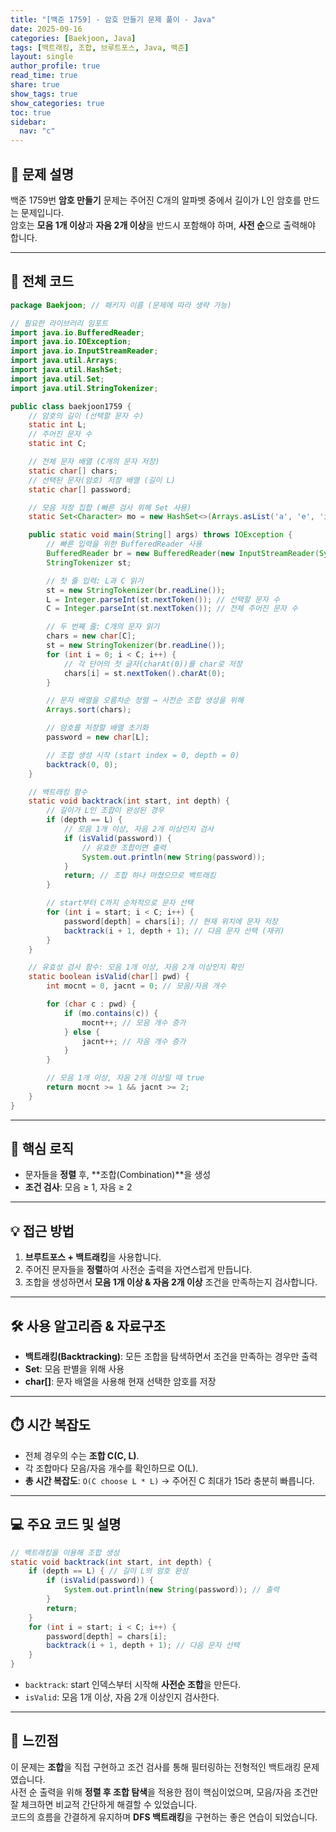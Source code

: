 ```yaml
---
title: "[백준 1759] - 암호 만들기 문제 풀이 - Java"
date: 2025-09-16
categories: [Baekjoon, Java]
tags: [백트래킹, 조합, 브루트포스, Java, 백준]
layout: single
author_profile: true
read_time: true
share: true
show_tags: true
show_categories: true
toc: true
sidebar:
  nav: "c"
---
```


## 📌 문제 설명

백준 1759번 **암호 만들기** 문제는 주어진 C개의 알파벳 중에서 길이가 L인 암호를 만드는 문제입니다.  
암호는 **모음 1개 이상**과 **자음 2개 이상**을 반드시 포함해야 하며, **사전 순**으로 출력해야 합니다.

---

## 📂 전체 코드

```java
package Baekjoon; // 패키지 이름 (문제에 따라 생략 가능)

// 필요한 라이브러리 임포트
import java.io.BufferedReader;
import java.io.IOException;
import java.io.InputStreamReader;
import java.util.Arrays;
import java.util.HashSet;
import java.util.Set;
import java.util.StringTokenizer;

public class baekjoon1759 {
    // 암호의 길이 (선택할 문자 수)
    static int L;
    // 주어진 문자 수
    static int C;

    // 전체 문자 배열 (C개의 문자 저장)
    static char[] chars;
    // 선택된 문자(암호) 저장 배열 (길이 L)
    static char[] password;

    // 모음 저장 집합 (빠른 검사 위해 Set 사용)
    static Set<Character> mo = new HashSet<>(Arrays.asList('a', 'e', 'i', 'o', 'u'));

    public static void main(String[] args) throws IOException {
        // 빠른 입력을 위한 BufferedReader 사용
        BufferedReader br = new BufferedReader(new InputStreamReader(System.in));
        StringTokenizer st;

        // 첫 줄 입력: L과 C 읽기
        st = new StringTokenizer(br.readLine());
        L = Integer.parseInt(st.nextToken()); // 선택할 문자 수
        C = Integer.parseInt(st.nextToken()); // 전체 주어진 문자 수

        // 두 번째 줄: C개의 문자 읽기
        chars = new char[C];
        st = new StringTokenizer(br.readLine());
        for (int i = 0; i < C; i++) {
            // 각 단어의 첫 글자(charAt(0))를 char로 저장
            chars[i] = st.nextToken().charAt(0);
        }

        // 문자 배열을 오름차순 정렬 → 사전순 조합 생성을 위해
        Arrays.sort(chars);

        // 암호를 저장할 배열 초기화
        password = new char[L];

        // 조합 생성 시작 (start index = 0, depth = 0)
        backtrack(0, 0);
    }

    // 백트래킹 함수
    static void backtrack(int start, int depth) {
        // 길이가 L인 조합이 완성된 경우
        if (depth == L) {
            // 모음 1개 이상, 자음 2개 이상인지 검사
            if (isValid(password)) {
                // 유효한 조합이면 출력
                System.out.println(new String(password));
            }
            return; // 조합 하나 마쳤으므로 백트래킹
        }

        // start부터 C까지 순차적으로 문자 선택
        for (int i = start; i < C; i++) {
            password[depth] = chars[i]; // 현재 위치에 문자 저장
            backtrack(i + 1, depth + 1); // 다음 문자 선택 (재귀)
        }
    }

    // 유효성 검사 함수: 모음 1개 이상, 자음 2개 이상인지 확인
    static boolean isValid(char[] pwd) {
        int mocnt = 0, jacnt = 0; // 모음/자음 개수

        for (char c : pwd) {
            if (mo.contains(c)) {
                mocnt++; // 모음 개수 증가
            } else {
                jacnt++; // 자음 개수 증가
            }
        }

        // 모음 1개 이상, 자음 2개 이상일 때 true
        return mocnt >= 1 && jacnt >= 2;
    }
}

```

---

## 🔑 핵심 로직

- 문자들을 **정렬** 후, **조합(Combination)**을 생성
- **조건 검사**: 모음 ≥ 1, 자음 ≥ 2

---

## 💡 접근 방법

1. **브루트포스 + 백트래킹**을 사용합니다.
2. 주어진 문자들을 **정렬**하여 사전순 출력을 자연스럽게 만듭니다.
3. 조합을 생성하면서 **모음 1개 이상 & 자음 2개 이상** 조건을 만족하는지 검사합니다.

---

## 🛠️ 사용 알고리즘 & 자료구조

- **백트래킹(Backtracking)**: 모든 조합을 탐색하면서 조건을 만족하는 경우만 출력
- **Set<Character>**: 모음 판별을 위해 사용
- **char[]**: 문자 배열을 사용해 현재 선택한 암호를 저장

---

## ⏱️ 시간 복잡도

- 전체 경우의 수는 **조합 C(C, L)**.
- 각 조합마다 모음/자음 개수를 확인하므로 O(L).
- **총 시간 복잡도**: `O(C choose L * L)` → 주어진 C 최대가 15라 충분히 빠릅니다.

---

## 💻 주요 코드 및 설명

```java
// 백트래킹을 이용해 조합 생성
static void backtrack(int start, int depth) {
    if (depth == L) { // 길이 L의 암호 완성
        if (isValid(password)) {
            System.out.println(new String(password)); // 출력
        }
        return;
    }
    for (int i = start; i < C; i++) {
        password[depth] = chars[i];
        backtrack(i + 1, depth + 1); // 다음 문자 선택
    }
}
```

- `backtrack`: start 인덱스부터 시작해 **사전순 조합**을 만든다.
- `isValid`: 모음 1개 이상, 자음 2개 이상인지 검사한다.

---

## 📝 느낀점

이 문제는 **조합**을 직접 구현하고 조건 검사를 통해 필터링하는 전형적인 백트래킹 문제였습니다.  
사전 순 출력을 위해 **정렬 후 조합 탐색**을 적용한 점이 핵심이었으며, 모음/자음 조건만 잘 체크하면 비교적 간단하게 해결할 수 있었습니다.  
코드의 흐름을 간결하게 유지하며 **DFS 백트래킹**을 구현하는 좋은 연습이 되었습니다.
